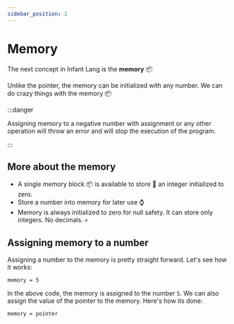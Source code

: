 ```yaml
---
sidebar_position: 2
---
```


# Memory

The next concept in Infant Lang is the **memory** 📦

Unlike the pointer, the memory can be initialized with any number. We can do crazy things with the memory 📦

:::danger

Assigning memory to a negative number with assignment or any other operation will throw an error and will stop the execution of the program.

:::

## More about the memory
- A single memory block 📦 is available to store 🏪 an integer initialized to zero.
- Store a number into memory for later use ⌚
- Memory is always initialized to zero for null safety. It can store only integers. No decimals. 💀

## Assigning memory to a number
Assigning a number to the memory is pretty straight forward. Let's see how it works:
```infant
memory = 5
```

In the above code, the memory is assigned to the number `5`. We can also assign the value of the pointer to the memory. Here's how its done:

```infant
memory = pointer
```